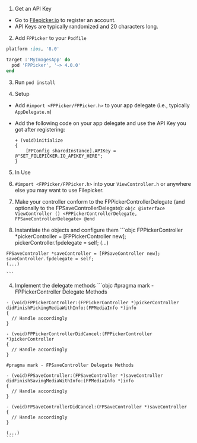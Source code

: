 1. Get an API Key
  - Go to [Filepicker.io](www.filepicker.io) to register an account.
  - API Keys are typically randomized and 20 characters long.

2. Add `FPPicker` to your `Podfile`

  ```ruby
  platform :ios, '8.0'

  target :'MyImagesApp' do
    pod 'FPPicker', '~> 4.0.0'
  end
  ```

3. Run `pod install`

4. Setup
  - Add `#import <FPPicker/FPPicker.h>` to your app delegate (i.e., typically `AppDelegate.m`)
  - Add the following code on your app delegate and use the API Key you got after registering:

    ```objc
    + (void)initialize
    {
        [FPConfig sharedInstance].APIKey = @"SET_FILEPICKER.IO_APIKEY_HERE";
    }
    ```
5. In Use
  1. `#import <FPPicker/FPPicker.h>` into your `ViewController.h` or anywhere else you may want to use Filepicker.

  2. Make your controller conform to the FPPickerControllerDelegate (and optionally to the FPSaveControllerDelegate):
    ```objc
    @interface ViewController () <FPPickerControllerDelegate,
                                  FPSaveControllerDelegate>
    @end
    ```
  3. Instantiate the objects and configure them
    ```objc
    FPPickerController *pickerController = [FPPickerController new];
    pickerController.fpdelegate = self;
    (...)

    FPSaveController *saveController = [FPSaveController new];
    saveController.fpdelegate = self;
    (...)

    ```
  4. Implement the delegate methods
    ```objc
    #pragma mark - FPPickerController Delegate Methods

    - (void)FPPickerController:(FPPickerController *)pickerController didFinishPickingMediaWithInfo:(FPMediaInfo *)info
    {
      // Handle accordingly
    }

    - (void)FPPickerControllerDidCancel:(FPPickerController *)pickerController
    {
      // Handle accordingly
    }

    #pragma mark - FPSaveController Delegate Methods

    - (void)FPSaveController:(FPSaveController *)saveController didFinishSavingMediaWithInfo:(FPMediaInfo *)info
    {
      // Handle accordingly
    }

    - (void)FPSaveControllerDidCancel:(FPSaveController *)saveController
    {
      // Handle accordingly
    }

    (...)
    ```
